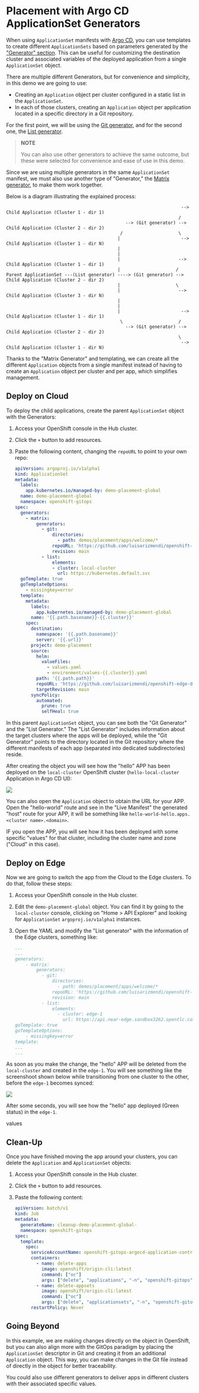 # Placement with Argo CD ApplicationSet Generators

When using `ApplicationSet` manifests with [Argo CD](https://argo-cd.readthedocs.io/en/stable/), you can use templates to create different `ApplicationSets` based on parameters generated by the ["Generator" section](https://argo-cd.readthedocs.io/en/stable/operator-manual/applicationset/Generators/). This can be useful for customizing the destination cluster and associated variables of the deployed application from a single `ApplicationSet` object.

There are multiple different Generators, but for convenience and simplicity, in this demo we are going to use:

* Creating an `Application` object per cluster configured in a static list in the `ApplicationSet`.
* In each of those clusters, creating an `Application` object per application located in a specific directory in a Git repository.

For the first point, we will be using the [Git generator](https://argo-cd.readthedocs.io/en/stable/operator-manual/applicationset/Generators-Git/), and for the second one, the [List generator](https://argo-cd.readthedocs.io/en/stable/operator-manual/applicationset/Generators-List/).

> **NOTE**
>
> You can also use other generators to achieve the same outcome, but these were selected for convenience and ease of use in this demo.

Since we are using multiple generators in the same `ApplicationSet` manifest, we must also use another type of "Generator," the [Matrix generator](https://argo-cd.readthedocs.io/en/stable/operator-manual/applicationset/Generators-Matrix/), to make them work together.

Below is a diagram illustrating the explained process:


```
                                                                  --> Child Application (Cluster 1 - dir 1)
                                                                 /
                                             --> (Git generator) -->  Child Application (Cluster 2 - dir 2)
                                           /                     \
                                          |                       --> Child Application (Cluster 1 - dir N)
                                          | 
                                          | 
                                          |                      --> Child Application (Cluster 1 - dir 1)
                                          |                     /                             
Parent ApplicationSet ---(List generator) ----> (Git generator) -->  Child Application (Cluster 2 - dir 2)
                                          |                     \
                                          |                      --> Child Application (Cluster 3 - dir N)
                                          | 
                                          |                         
                                          |                       --> Child Application (Cluster 1 - dir 1)
                                           \                     /
                                             --> (Git generator) -->  Child Application (Cluster 2 - dir 2)
                                                                 \
                                                                  --> Child Application (Cluster 1 - dir N)
```


Thanks to the "Matrix Generator" and templating, we can create all the different `Application` objects from a single manifest instead of having to create an `Application` object per cluster and per app, which simplifies management.

## Deploy on Cloud

To deploy the child applications, create the parent `ApplicationSet` object with the Generators:

1. Access your OpenShift console in the Hub cluster.
2. Click the `+` button to add resources.
3. Paste the following content, changing the `repoURL` to point to your own repo:

    ```yaml
    apiVersion: argoproj.io/v1alpha1
    kind: ApplicationSet
    metadata:
      labels:
        app.kubernetes.io/managed-by: demo-placement-global
      name: demo-placement-global
      namespace: openshift-gitops
    spec:
      generators:
        - matrix:
            generators:
              - git:
                  directories:
                    - path: demos/placement/apps/welcome/*
                  repoURL: 'https://github.com/luisarizmendi/openshift-edge-demos.git'
                  revision: main
              - list:
                  elements:
                  - cluster: local-cluster
                    url: https://kubernetes.default.svc
      goTemplate: true
      goTemplateOptions:
        - missingkey=error
      template:
        metadata:
          labels:
            app.kubernetes.io/managed-by: demo-placement-global
          name: '{{.path.basename}}-{{.cluster}}'
        spec:
          destination:
            namespace: '{{.path.basename}}'
            server: '{{.url}}'
          project: demo-placement
          source:
            helm:
              valueFiles:
                - values.yaml
                - environment/values-{{.cluster}}.yaml
            path: '{{.path.path}}'
            repoURL: 'https://github.com/luisarizmendi/openshift-edge-demos.git'
            targetRevision: main
          syncPolicy:
            automated:
              prune: true
              selfHeal: true
    ```

In this parent `ApplicationSet` object, you can see both the "Git Generator" and the "List Generator." The "List Generator" includes information about the target clusters where the apps will be deployed, while the "Git Generator" points to the directory located in the Git repository where the different manifests of each app (separated into dedicated subdirectories) reside.

After creating the object you will see how the "hello" APP has been deployed on the `local-cluster` OpenShift cluster (`hello-local-cluster` Application in Argo CD UI):

![](../images/01-oncloud.png)

You can also open the `Application` object to obtain the URL for your APP. Open the "hello-world" route and see in the "Live Manifest" the generated "host" route for your APP, it will be something like `hello-world-hello.apps.<cluster name>.<domain>`. 

IF you open the APP, you will see how it has been deployed with some specific "values" for that cluster, including the cluster name and zone ("Cloud" in this case).

## Deploy on Edge

Now we are going to switch the app from the Cloud to the Edge clusters. To do that, follow these steps:

1. Access your OpenShift console in the Hub cluster.
2. Edit the `demo-placement-global` object. You can find it by going to the `local-cluster` console, clicking on "Home > API Explorer" and looking for `ApplicationSet` `argoproj.io/v1alpha1` instances.
3. Open the YAML and modify the "List generator" with the information of the Edge clusters, something like:

    ```yaml
    ...
    ...
    generators:
        - matrix:
            generators:
              - git:
                  directories:
                    - path: demos/placement/apps/welcome/*
                  repoURL: 'https://github.com/luisarizmendi/openshift-edge-demos.git'
                  revision: main
              - list:
                  elements:
                    - cluster: edge-1
                      url: https://api.near-edge.sandbox3262.opentlc.com:6443
    goTemplate: true
    goTemplateOptions:
        - missingkey=error
    template:
    ...
    ...
    ```

As soon as you make the change, the "hello" APP will be deleted from the `local-cluster` and created in the `edge-1`. You will see something like the screenshoot shown below while transitioning from one cluster to the other, before the `edge-1` becomes synced:

![](../images/01-onedge.png)


After some seconds, you will see how the "hello" app deployed (Green status) in the `edge-1`.





values


## Clean-Up

Once you have finished moving the app around your clusters, you can delete the `Application` and `ApplicationSet` objects:

1. Access your OpenShift console in the Hub cluster.
2. Click the `+` button to add resources.
3. Paste the following content:

    ```yaml
    apiVersion: batch/v1
    kind: Job
    metadata:
      generateName: cleanup-demo-placement-global-
      namespace: openshift-gitops
    spec:
      template:
        spec:
          serviceAccountName: openshift-gitops-argocd-application-controller
          containers:
            - name: delete-apps
              image: openshift/origin-cli:latest
              command: ["oc"]
              args: ["delete", "applications", "-n", "openshift-gitops", "-l", "app.kubernetes.io/managed-by=demo-placement-global"]
            - name: delete-appsets
              image: openshift/origin-cli:latest
              command: ["oc"]
              args: ["delete", "applicationsets", "-n", "openshift-gitops", "-l", "app.kubernetes.io/managed-by=demo-placement-global"]
          restartPolicy: Never
    ```

## Going Beyond

In this example, we are making changes directly on the object in OpenShift, but you can also align more with the GitOps paradigm by placing the `ApplicationSet` descriptor in Git and creating it from an additional `Application` object. This way, you can make changes in the Git file instead of directly in the object for better traceability.

You could also use different generators to deliver apps in different clusters with their associated specific values.
